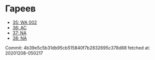 # Гареев
- [35: WA 002](35.md)
- [36: AC](36.md)
- [37: NA](37.md)
- [38: NA](38.md)

Commit: 4b39e5c5b31db95cb515840f7b2832695c378d88
 fetched at: 20201208-050217
